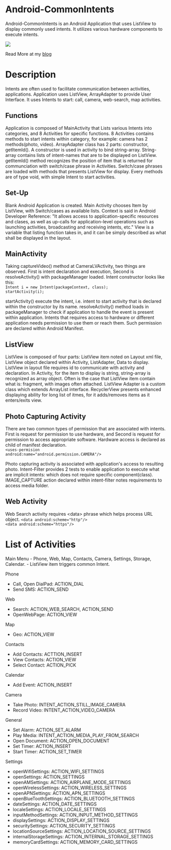 # Android-CommonIntents

Android-CommonIntents is an Android Application that uses ListView to display commonly used intents.
It utilizes various hardware components to execute intents.

<img src="https://firebasestorage.googleapis.com/v0/b/cfmvw-cf878.appspot.com/o/GitHub%2Fintents_image.PNG?alt=media&token=ee082714-f2c9-494e-a19b-454f3e663ee0">

Read More at my <a href="https://cfmvw.com/Android_Application_tutorial.html">blog</a>

<h1>Description</h1>
Intents are often used to facilitate communication between activities, applications. Application uses ListView, ArrayAdapter to provide User Interface. It uses Intents to start: call, camera, web-search, map activities.

<h2>Functions</h2>
Application is composed of MainActivity that Lists various Intents into categories, and 8 Activities for specific functions. 8 Activities contains methods to start intents within category, for example: camera has 2 methods(photo, video). ArrayAdapter class has 2 parts: constructor, getItemId(). A constructor is used in activity to bind string-array. String-array contains lists of intent-names that are to be displayed on ListView. getItemId() method recognizes the position of item that is returned for communciation with switch/case phrase in Activities. 
Switch/case phrases are loaded with methods that presents ListView for display. Every methods are of type void, with simple Intent to start activities.
                    
<h2>Set-Up</h2>
Blank Android Application is created. Main Activity chooses Item by ListView, with Switch/cases as available lists. Context is said in Android Developer Reference: "It allows access to application-specific resources and clases, as well as up-calls for application-level operations such as launching activities, broadcasting and receiving intents, etc." View is a variable that listing function takes in, and it can be simply described as what shall be displayed in the layout.

<h2>MainActivity</h2>
Taking captureVideo() method at CameraLVActivity, two things are observed. First is intent declaration and execution, Second is resolveActivity() with packageManager loaded. Intent constructor looks like this:<br>
<code>Intent i = new Intent(packageContext, class);<br>startActivity(i);</code><br>

startActivity() execute the intent, i.e. intent to start activity that is declared within the constructor by its name. resolveActivity() method loads in packageManager to check if application to handle the event is present within application. Intents that requires access to hardware or different application needs permission to use them or reach them. Such permission are declared within Android Manifest.

<h2>ListView</h2>
ListView is composed of four parts: ListView item noted on Layout xml file, ListView object declared within Activity, ListAdapter, Data to display. ListView in layout file requires id to communicate with activity and declaration. In Activity, for the item to display is string, string-array is recognized as array object. Often is the case that ListView item contain what is: fragment, with images often attached. ListView Adapter is a custom class which extends ArrayList interface. RecyclerView presents enhanced displaying ability for long list of itmes, for it adds/removes items as it enters/exits view.

<h2>Photo Capturing Activity</h2>

There are two common types of permission that are associated with intents. First is request for permission to use hardware, and Second is request for permission to access appropriate software. Hardware access is declared as child of manifest declaration.<br>
<code>&lt;uses-permision android:name="android.permission.CAMERA"/&gt;</code><br>
                    
Photo capturing activity is associated with application's access to resulting photo. Intent-Filter provides 2 tests to enable application to execute what are implicit intents: which does not require specific component(class). IMAGE_CAPTURE action declared within intent-filter notes requirements to access media folder.

<h2>Web Activity</h2>
Web Search activity requires &lt;data&gt; phrase which helps process URL object.
<code>&lt;data android:scheme="http"/&gt;<br>&lt;data android:scheme="https"/&gt;</code><br>

<h1>List of Activities</h1>
Main Menu
- Phone, Web, Map, Contacts, Camera, Settings, Storage, Calendar.
- ListView item triggers common Intent.

Phone
- Call, Open DialPad: ACTION_DIAL
- Send SMS: ACTION_SEND

Web
- Search: ACTION_WEB_SEARCH, ACTION_SEND
- OpenWebPage: ACTION_VIEW

Map
- Geo: ACTION_VIEW

Contacts
- Add Contacts: ACTTION_INSERT
- View Contacts: ACTION_VIEW
- Select Contact: ACTION_PICK

Calendar
- Add Event: ACTION_INSERT

Camera
- Take Photo: INTENT_ACTION_STILL_IMAGE_CAMERA
- Record Video: INTENT_ACTION_VIDEO_CAMERA

General
- Set Alarm: ACTION_SET_ALARM
- Play Media: INTENT_ACTION_MEDIA_PLAY_FROM_SEARCH
- Open Document: ACTION_OPEN_DOCUMENT
- Set Timer: ACTION_INSERT
- Start Timer: ACTION_SET_TIMER

Settings
- openWifiSettings:  ACTION_WIFI_SETTINGS
- openSettings:  ACTION_SETTINGS
- openAMSettings:  ACTION_AIRPLANE_MODE_SETTINGS
- openWirelessSettings:  ACTION_WIRELESS_SETTINGS
- openAPNSettings:  ACTION_APN_SETTINGS
- openBlueToothSettings:  ACTION_BLUETOOTH_SETTINGS
- dateSettings:  ACTION_DATE_SETTINGS
- localeSettings:  ACTION_LOCALE_SETTINGS
- inputMethodSettings:  ACTION_INPUT_METHOD_SETTINGS
- displaySettings:  ACTION_DISPLAY_SETTINGS
- securitySettings:  ACTION_SECURITY_SETTINGS
- locationSourceSettings:  ACTION_LOCATION_SOURCE_SETTINGS
- internalStorageSettings:  ACTION_INTERNAL_STORAGE_SETTINGS
- memoryCardSettings:  ACTION_MEMORY_CARD_SETTINGS


                    
